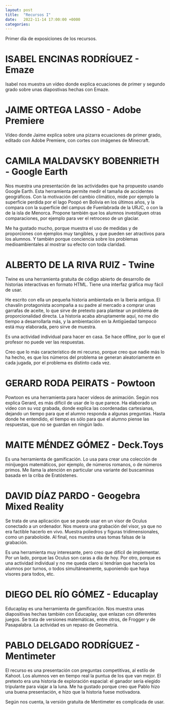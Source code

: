 ```yaml
---
layout: post
title:  "Recursos I"
date:   2022-11-14 17:00:00 +0000
categories:
---
```

Primer día de exposiciones de los recursos.

# ISABEL ENCINAS RODRÍGUEZ - Emaze

Isabel nos muestra un vídeo donde explica ecuaciones de primer y segundo grado sobre unas diapostivas hechas con Emaze.

# JAIME ORTEGA LASSO - Adobe Premiere

Vídeo donde Jaime explica sobre una pizarra ecuaciones de primer grado, editado con Adobe Premiere, con cortes con imágenes de Minecraft.

# CAMILA MALDAVSKY BOBENRIETH - Google Earth

Nos muestra una presentación de las actividades que ha propuesto usando Google Earth. Esta herramienta permite medir el tamaña de accidentes geográficos. Con la motivación del cambio climático, mide por ejemplo la superficie perdida por el lago Poopó en Bolivia en los últimos años, y la compara con la superficie del campus de Fuenlabrada de la URJC, o con la de la isla de Menorca. Propone también que los alumnos investiguen otras comparaciones, por ejemplo para ver el retroceso de un glaciar.

Me ha gustado mucho, porque muestra el uso de medidas y de proporciones con ejemplos muy tangibles, y que pueden ser atractivos para los alumnos. Y también porque conciencia sobre los problemas medioambientales al mostrar su efecto con toda claridad.

# ALBERTO DE LA RIVA RUIZ - Twine

Twine es una herramienta gratuita de código abierto de desarrollo de historias interactivas en formato HTML. Tiene una interfaz gráfica muy fácil de usar.

He escrito con ella un pequeña historia ambientada en la Iberia antigua. El chavalín protagonista acompaña a su padre al mercado a comprar unas garrafas de aceite, lo que sirve de pretexto para plantear un problema de proporcionalidad directa. La historia acaba abruptamente aquí, no me dio tiempo a desarrollarla más, y la ambientación en la Antigüedad tampoco está muy elaborada, pero sirve de muestra.

Es una actividad individual para hacer en casa. Se hace offline, por lo que el profesor no puede ver las respuestas.

Creo que lo más característico de mi recurso, porque creo que nadie más lo ha hecho, es que los números del problema se generan aleatoriamente en cada jugada, por el problema es distinto cada vez.

# GERARD RODA PEIRATS - Powtoon

Powtoon es una herramienta para hacer vídeos de animación. Según nos explica Gerard, es más difícil de usar de lo que parece. Ha elaborado un vídeo con su voz grabada, donde explica las coordenadas cartesianas, dejando un tiempo para que el alumno responda a algunas preguntas. Hasta donde he entendido, el tiempo es sólo para que el alumno piense las respuestas, que no se guardan en ningún lado.

# MAITE MÉNDEZ GÓMEZ - Deck.Toys

Es una herramienta de gamificación. Lo usa para crear una colección de minijuegos matemáticos, por ejemplo, de números romanos, o de números primos. Me llama la atención en particular una variante del buscaminas basada en la criba de Eratóstenes.

# DAVID DÍAZ PARDO - Geogebra Mixed Reality

Se trata de una aplicación que se puede usar en un visor de Oculus conectado a un ordenador. Nos muesra una grabación del visor, ya que no era factible hacerlo en vivo. Muestra poliedros y figuras tridimensionales, como un paraboloide. Al final, nos muestra unas tomas falsas de la grabación.

Es una herramienta muy interesante, pero creo que difícil de implementar. Por un lado, porque las Oculus son caras a día de hoy. Por otro, porque es una actividad individual y no me queda claro si tendrían que hacerla los alumnos por turnos, o todos simultáneamente, suponiendo que haya visores para todos, etc.

# DIEGO DEL RÍO GÓMEZ - Educaplay

Educaplay es una herramienta de gamificación. Nos muestra unas diapositivas hechas también con Educaplay, que enlazan con diferentes juegos. Se trata de versiones matemáticas, entre otros, de Frogger y de Pasapalabra. La actividad es un repaso de Geometría.

# PABLO DELGADO RODRÍGUEZ - Mentimeter

El recurso es una presentación con preguntas competitivas, al estilo de Kahoot. Los alumnos ven en tiempo real la puntua de los que van mejor. El pretexto era una historia de exploración espacial: el ganador sería elegido tripulante para viajar a la luna. Me ha gustado porque creo que Pablo hizo una buena presentación, e hizo que la historia fuese motivadora.

Según nos cuenta, la versión gratuita de Mentimeter es complicada de usar.
